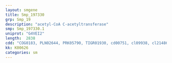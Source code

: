 ```yaml
---
layout: smgene
title: Smp_197330
grp: Smp_19
description: "acetyl-CoA C-acetyltransferase"
smp: Smp_197330.1
uniprot: "G4VEI2"
length:  2838
cdd: "COG0183, PLN02644, PRK05790, TIGR01930, cd00751, cl09938, cl21486, pfam00108, pfam02803"
kk: K00626
categories: sm
---
```

